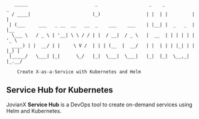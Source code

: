 ```
   _____                         _                   _    _           _     
  / ____|                       (_)                 | |  | |         | |    
 | (___     ___   _ __  __   __  _    ___    ___    | |__| |  _   _  | |__ 
  \___ \   / _ \ | '__| \ \ / / | |  / __|  / _ \   |  __  | | | | | | '_ \
  ____) | |  __/ | |     \ V /  | | | (__  |  __/   | |  | | | |_| | | |_) |
 |_____/   \___| |_|      \_/   |_|  \___|  \___|   |_|  |_|  \__,_| |_.__/ 
 
    Create X-as-a-Service with Kubernetes and Helm
```

## Service Hub for Kubernetes
JovianX **Service Hub** is a DevOps tool to create on-demand services using Helm and Kubernetes.

